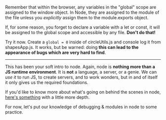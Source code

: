 
Remember that within the browser, any variables in the "global" scope are assigned to the window object. In Node, they are assigned to the module of the file unless you _explicitly_ assign them to the module.exports object.

  

If, for some reason, you forget to declare a variable with a let or const, it will be assigned to the global scope and accessible by any file. **Don't do that!**

  

Try it now. Create a `global = 0` inside of circleUtils.js and console log it from shapesApp.js. It works, but be warned: doing **this can lead to the appearance of bugs which are very hard to find**.

  

----------

  

This has been your soft intro to node. Again, node is **nothing more than a JS runtime environment**. It is **not** a language, a server, or a genie. We can _use it_ to run JS, to create servers, and to work wonders, but in and of itself it only gives us the required foundations.

  

If you'd like to know more about what's going on behind the scenes in node, [here's something](http://www.c-sharpcorner.com/article/node-js-v8-javascript-engine-day-one/) with a little more depth.

  

For now, let's put our knowledge of debugging & modules in node to some practice.